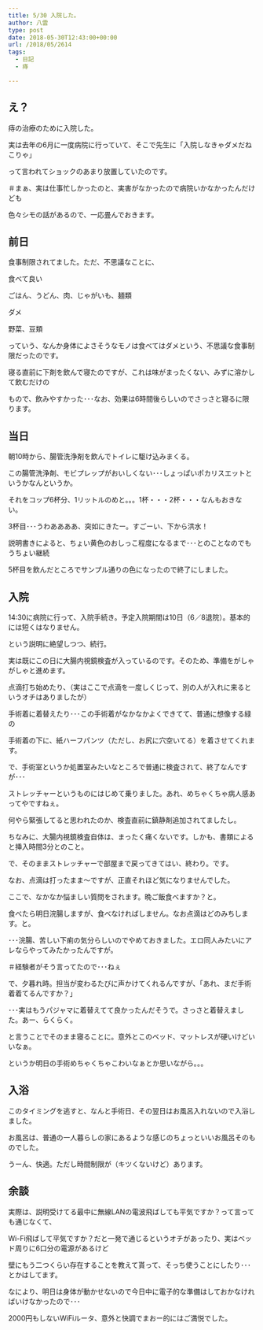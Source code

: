 ```yaml
---
title: 5/30 入院した。
author: 八雲
type: post
date: 2018-05-30T12:43:00+00:00
url: /2018/05/2614
tags:
  - 日記
  - 痔

---
```

## え？

痔の治療のために入院した。
  
実は去年の6月に一度病院に行っていて、そこで先生に「入院しなきゃダメだねこりゃ」
  
って言われてショックのあまり放置していたのです。
  
＃まぁ、実は仕事忙しかったのと、実害がなかったので病院いかなかったんだけども

色々シモの話があるので、一応畳んでおきます。

<!--more-->

## 前日

食事制限されてました。ただ、不思議なことに、
  
食べて良い
  
ごはん、うどん、肉、じゃがいも、麺類
  
ダメ
  
野菜、豆類
  
っていう、なんか身体によさそうなモノは食べてはダメという、不思議な食事制限だったのです。

寝る直前に下剤を飲んで寝たのですが、これは味がまったくない、みずに溶かして飲むだけの
  
もので、飲みやすかった･･･なお、効果は6時間後らしいのでさっさと寝るに限ります。

## 当日

朝10時から、腸管洗浄剤を飲んでトイレに駆け込みまくる。
  
この腸管洗浄剤、モビプレップがおいしくない･･･しょっぱいポカリスエットというかなんというか。
  
それをコップ6杯分、1リットルのめと。。。1杯・・・2杯・・・なんもおきない。
  
3杯目･･･うわああああ、突如にきたー。すごーい、下から洪水！
  
説明書きによると、ちょい黄色のおしっこ程度になるまで･･･とのことなのでもうちょい継続
  
5杯目を飲んだところでサンプル通りの色になったので終了にしました。

## 入院

14:30に病院に行って、入院手続き。予定入院期間は10日（6／8退院）。基本的には短くはなりません。
  
という説明に絶望しつつ、続行。
  
実は既にこの日に大腸内視鏡検査が入っているのです。そのため、準備をがしゃがしゃと進めます。
  
点滴打ち始めたり、（実はここで点滴を一度しくじって、別の人が入れに来るというオチはありましたが）
  
手術着に着替えたり･･･この手術着がなかなかよくできてて、普通に想像する緑の
  
手術着の下に、紙ハーフパンツ（ただし、お尻に穴空いてる）を着させてくれます。
  
で、手術室というか処置室みたいなところで普通に検査されて、終了なんですが･･･

ストレッチャーというものにはじめて乗りました。あれ、めちゃくちゃ病人感あってやですねぇ。
  
何やら緊張してると思われたのか、検査直前に鎮静剤追加されてましたし。

ちなみに、大腸内視鏡検査自体は、まったく痛くないです。しかも、書類によると挿入時間3分とのこと。
  
で、そのままストレッチャーで部屋まで戻ってきてはい、終わり。です。
  
なお、点滴は打ったまま〜ですが、正直それほど気になりませんでした。

ここで、なかなか悩ましい質問をされます。晩ご飯食べますか？と。
  
食べたら明日浣腸しますが、食べなければしません。なお点滴はどのみちします。と。
  
･･･浣腸、苦しい下痢の気分らしいのでやめておきました。エロ同人みたいにアレならやってみたかったんですが。
  
＃経験者がそう言ってたので･･･ねぇ

で、夕暮れ時。担当が変わるたびに声かけてくれるんですが、「あれ、まだ手術着着てるんですか？」
  
･･･実はもうパジャマに着替えてて良かったんだそうで。さっさと着替えました。あー、らくらく。
  
と言うことでそのまま寝ることに。意外とこのベッド、マットレスが硬いけどいいなぁ。
  
というか明日の手術めちゃくちゃこわいなぁとか思いながら。。。

## 入浴

このタイミングを逃すと、なんと手術日、その翌日はお風呂入れないので入浴しました。
  
お風呂は、普通の一人暮らしの家にあるような感じのちょっといいお風呂そのものでした。
  
うーん、快適。ただし時間制限が（キツくないけど）あります。

## 余談

実際は、説明受けてる最中に無線LANの電波飛ばしても平気ですか？って言っても通じなくて、
  
Wi-Fi飛ばして平気ですか？だと一発で通じるというオチがあったり、実はベッド周りに6口分の電源があるけど
  
壁にもう二つくらい存在することを教えて貰って、そっち使うことにしたり･･･とかはしてます。
  
なにより、明日は身体が動かせないので今日中に電子的な準備はしておかなければいけなかったので･･･
  
2000円もしないWiFiルータ、意外と快調でまおー的にはご満悦でした。

